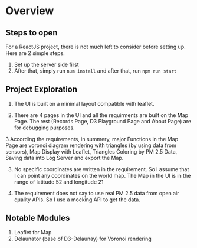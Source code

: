 # Overview

## Steps to open

For a ReactJS project, there is not much left to consider before setting up. Here are 2 simple steps.

1. Set up the server side first
2. After that, simply run `num install` and after that, run `npm run start`

## Project Exploration

1. The UI is built on a minimal layout compatible with leaflet.

2. There are 4 pages in the UI and all the requirments are built on the Map Page. The rest (Records Page, D3 Playground Page and About Page) are for debugging purposes.

3.According the requirements, in summery, major Functions in the Map Page are voronoi diagram rendering with triangles (by using data from sensors), Map Display with Leaflet, Triangles Coloring by PM 2.5 Data, Saving data into Log Server and export the Map.

3. No specific coordinates are written in the requirement. So I assume that I can point any coordinates on the world map. The Map in the UI is in the range of latitude 52 and longitude 21

4. The requirement does not say to use real PM 2.5 data from open air quality APIs. So I use a mocking API to get the data.









## Notable Modules

1. Leaflet for Map
2. Delaunator (base of D3-Delaunay) for Voronoi rendering